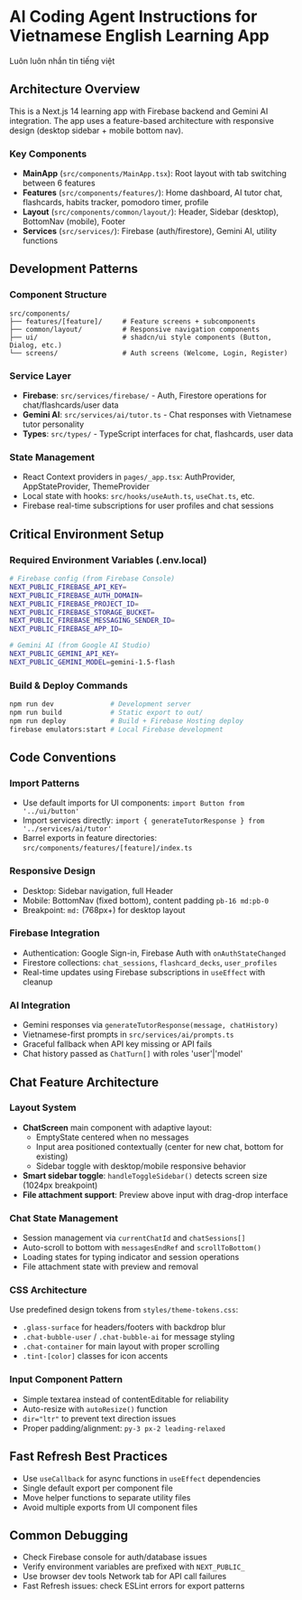 # AI Coding Agent Instructions for Vietnamese English Learning App

Luôn luôn nhắn tin tiếng việt

## Architecture Overview

This is a Next.js 14 learning app with Firebase backend and Gemini AI integration. The app uses a feature-based architecture with responsive design (desktop sidebar + mobile bottom nav).

### Key Components

- **MainApp** (`src/components/MainApp.tsx`): Root layout with tab switching between 6 features
- **Features** (`src/components/features/`): Home dashboard, AI tutor chat, flashcards, habits tracker, pomodoro timer, profile
- **Layout** (`src/components/common/layout/`): Header, Sidebar (desktop), BottomNav (mobile), Footer
- **Services** (`src/services/`): Firebase (auth/firestore), Gemini AI, utility functions

## Development Patterns

### Component Structure

```
src/components/
├── features/[feature]/     # Feature screens + subcomponents
├── common/layout/          # Responsive navigation components
├── ui/                     # shadcn/ui style components (Button, Dialog, etc.)
└── screens/                # Auth screens (Welcome, Login, Register)
```

### Service Layer

- **Firebase**: `src/services/firebase/` - Auth, Firestore operations for chat/flashcards/user data
- **Gemini AI**: `src/services/ai/tutor.ts` - Chat responses with Vietnamese tutor personality
- **Types**: `src/types/` - TypeScript interfaces for chat, flashcards, user data

### State Management

- React Context providers in `pages/_app.tsx`: AuthProvider, AppStateProvider, ThemeProvider
- Local state with hooks: `src/hooks/useAuth.ts`, `useChat.ts`, etc.
- Firebase real-time subscriptions for user profiles and chat sessions

## Critical Environment Setup

### Required Environment Variables (.env.local)

```bash
# Firebase config (from Firebase Console)
NEXT_PUBLIC_FIREBASE_API_KEY=
NEXT_PUBLIC_FIREBASE_AUTH_DOMAIN=
NEXT_PUBLIC_FIREBASE_PROJECT_ID=
NEXT_PUBLIC_FIREBASE_STORAGE_BUCKET=
NEXT_PUBLIC_FIREBASE_MESSAGING_SENDER_ID=
NEXT_PUBLIC_FIREBASE_APP_ID=

# Gemini AI (from Google AI Studio)
NEXT_PUBLIC_GEMINI_API_KEY=
NEXT_PUBLIC_GEMINI_MODEL=gemini-1.5-flash
```

### Build & Deploy Commands

```bash
npm run dev              # Development server
npm run build            # Static export to out/
npm run deploy           # Build + Firebase Hosting deploy
firebase emulators:start # Local Firebase development
```

## Code Conventions

### Import Patterns

- Use default imports for UI components: `import Button from '../ui/button'`
- Import services directly: `import { generateTutorResponse } from '../services/ai/tutor'`
- Barrel exports in feature directories: `src/components/features/[feature]/index.ts`

### Responsive Design

- Desktop: Sidebar navigation, full Header
- Mobile: BottomNav (fixed bottom), content padding `pb-16 md:pb-0`
- Breakpoint: `md:` (768px+) for desktop layout

### Firebase Integration

- Authentication: Google Sign-in, Firebase Auth with `onAuthStateChanged`
- Firestore collections: `chat_sessions`, `flashcard_decks`, `user_profiles`
- Real-time updates using Firebase subscriptions in `useEffect` with cleanup

### AI Integration

- Gemini responses via `generateTutorResponse(message, chatHistory)`
- Vietnamese-first prompts in `src/services/ai/prompts.ts`
- Graceful fallback when API key missing or API fails
- Chat history passed as `ChatTurn[]` with roles 'user'|'model'

## Chat Feature Architecture

### Layout System

- **ChatScreen** main component with adaptive layout:
  - EmptyState centered when no messages
  - Input area positioned contextually (center for new chat, bottom for existing)
  - Sidebar toggle with desktop/mobile responsive behavior
- **Smart sidebar toggle**: `handleToggleSidebar()` detects screen size (1024px breakpoint)
- **File attachment support**: Preview above input with drag-drop interface

### Chat State Management

- Session management via `currentChatId` and `chatSessions[]`
- Auto-scroll to bottom with `messagesEndRef` and `scrollToBottom()`
- Loading states for typing indicator and session operations
- File attachment state with preview and removal

### CSS Architecture

Use predefined design tokens from `styles/theme-tokens.css`:

- `.glass-surface` for headers/footers with backdrop blur
- `.chat-bubble-user` / `.chat-bubble-ai` for message styling
- `.chat-container` for main layout with proper scrolling
- `.tint-[color]` classes for icon accents

### Input Component Pattern

- Simple textarea instead of contentEditable for reliability
- Auto-resize with `autoResize()` function
- `dir="ltr"` to prevent text direction issues
- Proper padding/alignment: `py-3 px-2 leading-relaxed`

## Fast Refresh Best Practices

- Use `useCallback` for async functions in `useEffect` dependencies
- Single default export per component file
- Move helper functions to separate utility files
- Avoid multiple exports from UI component files

## Common Debugging

- Check Firebase console for auth/database issues
- Verify environment variables are prefixed with `NEXT_PUBLIC_`
- Use browser dev tools Network tab for API call failures
- Fast Refresh issues: check ESLint errors for export patterns
